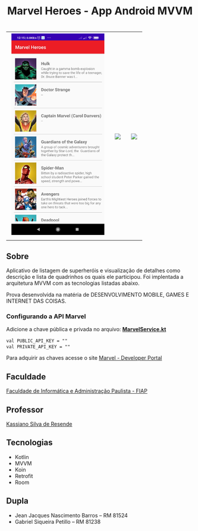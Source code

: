 <h1 align="center"> Marvel Heroes - App Android MVVM <h1>

<div style="text-align: center; justify-content: center; align-items: center; ">
    <table border="0" style="text-align: center; justify-content: center; align-items: center; ">
        <tr>
            <td style="text-align: center">
                <img src="https://raw.githubusercontent.com/jjeanjacques10/marvel-kotlin-mvvm/master/screenshots/Home.jpg"
                    width="250" />
                </br>
            </td>
            <td style="text-align: center">
                <img src="https://github.com/jjeanjacques10/marvel-kotlin-mvvm/blob/master/screenshots/HomeGif.gif?raw=true"
                    width="250" />
                </br>
            </td>
            <td style="text-align: center">
                <img src="https://github.com/jjeanjacques10/marvel-kotlin-mvvm/blob/master/screenshots/Details.gif?raw=true"
                    width="250" />
                </br>
            </td>
        </tr>
     </table>
</div>

## Sobre

Aplicativo de listagem de superheróis e visualização de detalhes como descrição e lista de quadrinhos os quais ele participou. Foi implentada a arquitetura MVVM com as tecnologias listadas abaixo.

Prova desenvolvida na matéria de DESENVOLVIMENTO MOBILE, GAMES E INTERNET DAS COISAS.

### Configurando a API Marvel

Adicione a chave pública e privada no arquivo: **[MarvelService.kt](https://github.com/jjeanjacques10/marvel-kotlin-mvvm/blob/master/app/src/main/java/br/com/fiap/nacmarvel/service/MarvelService.kt)**

```
val PUBLIC_API_KEY = ""
val PRIVATE_API_KEY = ""
```

Para adquirir as chaves acesse o site [Marvel - Developer Portal](https://developer.marvel.com/)

## Faculdade

[Faculdade de Informática e Administração Paulista - FIAP](https://www.fiap.com.br/)

## Professor 

[Kassiano Silva de Resende](https://www.linkedin.com/in/kassian-resende/)

## Tecnologias 

- Kotlin
- MVVM
- Koin
- Retrofit
- Room

## Dupla

- Jean Jacques Nascimento Barros – RM 81524
- Gabriel Siqueira Petillo – RM 81238
